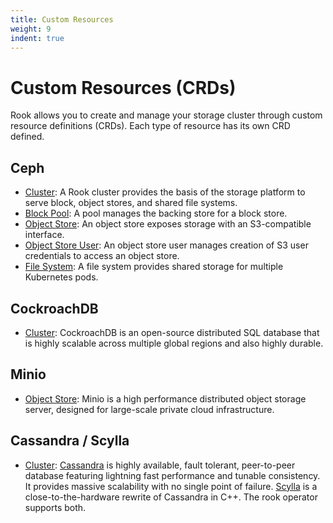 ```yaml
---
title: Custom Resources
weight: 9
indent: true
---
```


# Custom Resources (CRDs)

Rook allows you to create and manage your storage cluster through custom resource definitions (CRDs). Each type of resource
has its own CRD defined.

## Ceph
- [Cluster](ceph-cluster-crd.md): A Rook cluster provides the basis of the storage platform to serve block, object stores, and shared file systems.
- [Block Pool](ceph-pool-crd.md): A pool manages the backing store for a block store.
- [Object Store](ceph-object-store-crd.md): An object store exposes storage with an S3-compatible interface.
- [Object Store User](ceph-object-store-user-crd.md): An object store user manages creation of S3 user credentials to access an object store.
- [File System](ceph-filesystem-crd.md): A file system provides shared storage for multiple Kubernetes pods.

## CockroachDB
- [Cluster](cockroachdb-cluster-crd.md): CockroachDB is an open-source distributed SQL database that is highly scalable across multiple global regions and also highly durable.

## Minio
- [Object Store](minio-object-store-crd.md): Minio is a high performance distributed object storage server, designed for large-scale private cloud infrastructure.

## Cassandra / Scylla
- [Cluster](cassandra-cluster-crd.md): [Cassandra](http://cassandra.apache.org/) is highly available, fault tolerant, peer-to-peer database featuring lightning fast performance and tunable consistency. It provides massive scalability with no single point of failure.
[Scylla](https://www.scylladb.com) is a close-to-the-hardware rewrite of Cassandra in C++. The rook operator supports both.
